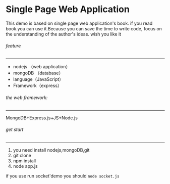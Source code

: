 # Single Page Web Application

This demo is based on single page web application's book.
if you read book.you can use it.Because you can save the time to write code, focus on the understanding of the author's ideas.
wish you like it

###### feature
---
+ nodejs （web application）
+ mongoDB （database）
+ language（JavaScript）
+ Framework（express）

###### the web framework:
---
MongoDB+Express.js+JS+Node.js

###### get start
---
1. you need install nodejs,mongoDB,git
2. git clone
3. npm install
4. node app.js

if you use run socket'demo
you should `node socket.js`
